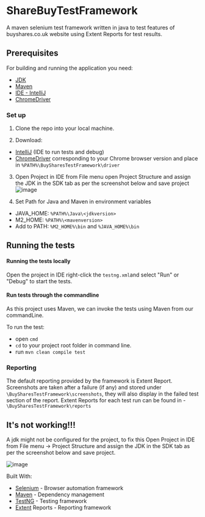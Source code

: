 
# ShareBuyTestFramework
A maven selenium test framework written in java to test features of buyshares.co.uk website using Extent Reports for test results.

## Prerequisites
For building and running the application you need:
* [JDK](https://www.oracle.com/java/technologies/javase/javase-jdk8-downloads.html)
* [Maven](https://maven.apache.org/download.cgi?Preferred=ftp://ftp.osuosl.org/pub/apache/)
* [IDE - IntelliJ](https://www.jetbrains.com/idea/download/#section=windows)
* [ChromeDriver](https://https://chromedriver.chromium.org/downloads)

### Set up
1. Clone the repo into your local machine.

2. Download:
- [IntelliJ](https://www.jetbrains.com/idea/download/#section=windows) (IDE to run tests and debug)
- [ChromeDriver](https://https://chromedriver.chromium.org/downloads) corresponding to your Chrome browser version and place in `%PATH%\BuySharesTestFramework\driver`

3. Open Project in IDE from File menu open Project Structure and assign the JDK in the SDK tab as per the screenshot below and save project 
![image](https://user-images.githubusercontent.com/24316826/149125478-09700604-f176-476a-ad72-a420c261dc7e.png)

4. Set Path for Java and Maven in environment variables
* JAVA_HOME: `%PATH%\Java\<jdkversion>`
* M2_HOME: `%PATH%\<mavenversion>`
* Add to PATH: `%M2_HOME%\bin` and `%JAVA_HOME%\bin` 

## Running the tests

#### Running the tests locally

Open the project in IDE right-click the `testng.xml`and select "Run" or "Debug" to start the tests.

#### Run tests through the commandline

As this project uses Maven, we can invoke the tests using Maven from our commandLine.

To run the test:
- open `cmd`  
- `cd` to your project root folder in command line.
- run `mvn clean compile test` 

### Reporting
The default reporting provided by the framework is Extent Report. Screenshots are taken after a failure (if any) and stored under `\BuySharesTestFramework\screenshots`, they will also display in the failed test section of the report.
Extent Reports for each test run can be found in - `\BuySharesTestFramework\reports`

## It's not working!!!

A jdk might not be configured for the project, to fix this Open Project in IDE from File menu -> Project Structure and assign the JDK in the SDK tab as per the screenshot below and save project. 

![image](https://user-images.githubusercontent.com/24316826/149125478-09700604-f176-476a-ad72-a420c261dc7e.png)

Built With:

- [Selenium](https://github.com/SeleniumHQ/selenium) - Browser automation framework
- [Maven](https://maven.apache.org/) - Dependency management
- [TestNG](https://github.com/cbeust/testng) - Testing framework
- [Extent](https://github.com/extent-framework/extentreports-java) Reports - Reporting framework
